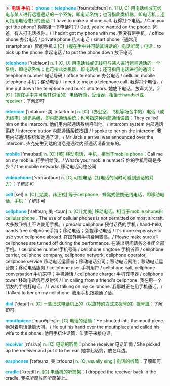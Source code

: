 ☀ <font color="red">**电话 手机：**</font>
<font color="sky blue">**phone = telephone**</font> [fəʊn/telɪfəʊn] 
<font color="rgb(227, 108, 9)">n. 1 [U, C] 用电话线或无线电与某人进行远程通话的一个系统，即电话系统；也可指此类机器，即电话机；还可指用电话进行的通话：</font>I have to make a phone call. 我得打个电话。/ Can you get the phone? 你能接一下电话吗？/ Dad, you’re wanted on the phone. 爸爸，有人打电话找你。/ I hadn’t got my phone with me. 我没有带手机。/ office phone 办公电话 / private phone 私人电话 / smart phone（通常用smartphone）智能手机 <font color="rgb(227, 108, 9)">2 [C]（握在手中并可朝其讲话的）电话听筒；电话：</font>to pick up the phone 拿起电话 / to put the phone down 放下电话

<font color="sky blue">**telephone**</font> ['telɪfəʊn] 
<font color="rgb(227, 108, 9)">n. 1 [C, U] 用电话线或无线电与某人进行远程通话的一个系统，即电话系统；也可指此类机器，即电话机；还可指用电话进行的通话：</font>telephone number 电话号码 / office telephone 办公电话 / cellular, mobile telephone 手机；移动电话 / I need to make a telephone call. 我得打个电话。/ She put down the telephone and burst into tears. 她放下电话，放声大哭。<font color="rgb(227, 108, 9)">2 [C]（握在手中并可朝其讲话的）电话听筒，受话器，相当于handset或receiver：</font>了解即可
           
<font color="sky blue">**intercom**</font> [ˈɪntəkɒm; 美 ˈɪntərkɑ:m]
<font color="rgb(227, 108, 9)">n. [C]（办公室、飞机等场合中的）电话（或无线电）通讯系统，即内部通话系统；也可指这种内部通话设备：</font>They called him on the intercom. 他们用内部通话系统呼叫他。/ intercom system 内部通话系统 / intercom button 内部通话系统按钮 / I spoke to her on the intercom. 我用内部通话系统和她通了话。/ Mr Jack's arrival was announced over the intercom. 杰克先生到达的消息是通过内部通话设备宣布的。

<font color="sky blue">**mobile**</font> ['məʊbaɪl] 
<font color="rgb(227, 108, 9)">n. [C] [英] 移动电话，手机，相当于mobile phone：</font>Call me on my mobile. 打手机给我。/ What’s your mobile number? 你的手机号码是多少？/ the mobile networks 移动电话网络公司 

<font color="sky blue">**videophone**</font> ['vɪdɪəʊfəʊn] 
<font color="rgb(227, 108, 9)">n. [C] 可视电话（打电话的同时可看到通话的对方）：</font>了解即可

<font color="sky blue">**cell**</font> [sel] 
<font color="rgb(227, 108, 9)">n. [C] [尤美，非正式] 等于cellphone，蜂窝式便携无线电话，即移动电话，手机：</font>了解即可
           
<font color="sky blue">**cellphone**</font> [ˈselfəʊn; 美 -foʊn]
<font color="rgb(227, 108, 9)">n. [C] [尤美] 移动电话。相当于mobile phone和cellular phone：</font>The use of cellular phones is not permitted on most aircraft. 大多数飞机上不许使用手机。/ prepaid cellphone 预付话费的手机 / hand-held, hands free cellphone手持；移动电话；免提移动电话 / It's more expensive to use your cellphone abroad. 在国外用手机费用较高。/ Please make sure all cellphones are turned off during the performance. 在演出期间请务必关闭全部手机。/ cellphone number手机号码 / cellphone ringtone 手机铃声 / cellphone carrier, cellphone company, cellphone network, cellphone operator, cellphone service 移动电话运营者；移动电话公司；移动电话网络；移动电话运营商；移动电话服务 / cellphone user 手机用户 / cellphone call, cellphone conversation 手机来电；手机通话 / cellphone charger 手机充电器 / cellphone tower 移动电话信号发射塔 / I'm calling from a friend's cellphone. 我在用一个朋友的手机打电话。/ I was talking on my cellphone. 我那时正在用手机通话。/ I talked to her on my cellphone. 我用手机跟她通了话。

<font color="sky blue">**dial**</font> ['daɪəl] 
<font color="rgb(227, 108, 9)">n. [C] 一些旧式电话机上的（以旋转的方式来拨号的）拨号盘：</font>了解即可
           
<font color="sky blue">**mouthpiece**</font> [ˈmaʊθpi:s]
<font color="rgb(227, 108, 9)">n. [C] 电话的话筒：</font>He shouted into the mouthpiece. 他对着电话话筒大叫。/ He put his hand over the mouthpiece and called his wife to the phone. 他用手捂住话筒，叫妻子来接电话。

<font color="sky blue">**receiver**</font> [rɪ'si:və] 
<font color="rgb(227, 108, 9)">n. [C] 电话的听筒：</font>phone receiver 电话听筒 / She picked up the receiver and put it to her ear. 她拿起话筒，放在耳边。
                      
<font color="sky blue">**earphones**</font> [ˈɪəfəʊnz; 美 ˈɪrfoʊnz]
<font color="rgb(227, 108, 9)">n. [C, usually sing.] 电话的听筒：</font>了解即可
 
<font color="sky blue">**cradle**</font> [ˈkreɪdl]
<font color="rgb(227, 108, 9)">n. [C] 电话机的听筒架：</font>I dropped the receiver back in the cradle. 我把听筒放回听筒架上。
           

